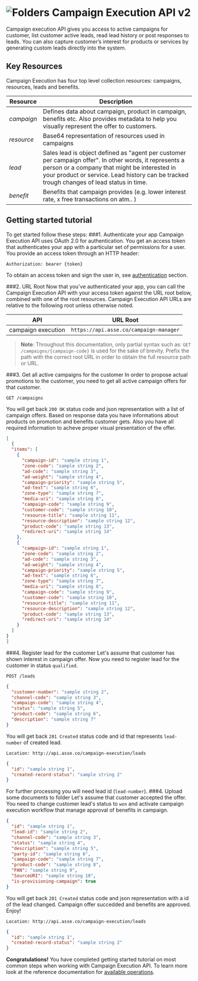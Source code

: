![Folders](http://cdn.flaticon.com/png/64/98/98193.png)
Campaign Execution API v2
=========================
Campaign execution API gives you access to active campaigns for customer, list customer active leads, read lead
history or post responses to leads. You can also capture customer’s interest for products or services by generating
custom leads directly into the system.
   
Key Resources
-------------
Campaign Execution has four top level collection resources: campaigns, resources, leads and benefits.

Resource | Description
----------- |-----------
*campaign*  | Defines data about campaign, product in campaign, benefits etc. Also provides metadata to help you visually represent the offer to customers.
*resource*      | Base64 representation of resources used in campaigns
*lead*    | Sales lead is object defined as "agent per customer per campaign offer". In other words, it represents a person or a company that might be interested in your product or service. Lead history can be tracked trough changes of lead status in time.
*benefit* | Benefits that campaign provides (e.g. lower interest rate, x free transactions on atm.. )

Getting started tutorial
---------------
To get started follow these steps:
###1. Authenticate your app
Campaign Execution API uses OAuth 2.0 for authentication. You get an access token that authenticates your app with a particular set of permissions for a user. You provide an access token through an HTTP header:
```
Authorization: bearer {token}
```
To obtain an access token and sign the user in, see [authentication]() section.

###2. URL Root
Now that you've authenticated your app, you can call the Campaign Execution API with your access token against the URL root below, combined with one of the root resources.  Campaign Execution API URLs are relative to the following root unless otherwise noted.

API | URL Root
--------|---------
campaign execution | `https://api.asse.co/campaign-manager`

> **Note**: Throughout this documentation, only partial syntax such as: 
`GET /campaigns/{campaign-code}` is used for the sake of brevity. 
Prefix the path with the correct root URL in order to obtain the full resource path or URL.

###3. Get all active campaigns for the customer
In order to propose actual promotions to the customer, you need to get all active campaign offers for that customer. 
```
GET /campaigns
```
You will get back `200 OK` status code and json representation with a list of campaign offers. Based on response data you have informations about products on promotion and benefits customer gets.
Also you have all required information to acheve proper visual presentation of the offer.
```json
[
  {
  "items": [
    {
      "campaign-id": "sample string 1",
      "zone-code": "sample string 2",
      "ad-code": "sample string 3",
      "ad-weight": "sample string 4",
      "campaign-priority": "sample string 5",
      "ad-text": "sample string 6",
      "zone-type": "sample string 7",
      "media-uri": "sample string 8",
      "campaign-code": "sample string 9",
      "customer-code": "sample string 10",
      "resource-title": "sample string 11",
      "resource-description": "sample string 12",
      "product-code": "sample string 13",
      "redirect-uri": "sample string 14"
    },
    {
      "campaign-id": "sample string 1",
      "zone-code": "sample string 2",
      "ad-code": "sample string 3",
      "ad-weight": "sample string 4",
      "campaign-priority": "sample string 5",
      "ad-text": "sample string 6",
      "zone-type": "sample string 7",
      "media-uri": "sample string 8",
      "campaign-code": "sample string 9",
      "customer-code": "sample string 10",
      "resource-title": "sample string 11",
      "resource-description": "sample string 12",
      "product-code": "sample string 13",
      "redirect-uri": "sample string 14"
    }
  ]
}
]
```


###4. Register lead for the customer 
Let's assume that customer has shown interest in campaign offer. Now you need to register lead for the customer in status `qualified`.

```
POST /leads
```

```json
{
  "customer-number": "sample string 2",
  "channel-code": "sample string 3",
  "campaign-code": "sample string 4",
  "status": "sample string 5",
  "product-code": "sample string 6",
  "description": "sample string 7"
}
```
You will get back `201 Created` status code and id that represents `lead-number` of created lead. 
```
Location: http://api.asse.co/campaign-execution/leads
```

```json
{
  "id": "sample string 1",
  "created-record-status": "sample string 2"
}
```
For further processing  you will need lead id (`lead-number`).
###4. Upload some documents to folder
Let's assume that customer accepted the offer. You need to change customer lead's status to `won` and activate campaign execution workflow that manage approval of benefits in campaign. 


```json
{
  "id": "sample string 1",
  "lead-id": "sample string 2",
  "channel-code": "sample string 3",
  "status": "sample string 4",
  "description": "sample string 5",
  "party-id": "sample string 6",
  "campaign-code": "sample string 7",
  "product-code": "sample string 8",
  "PAN": "sample string 9",
  "SourceURI": "sample string 10",
  "is-provisioning-campaign": true
}
```

You will get back `201 Created` status code and json representation with a id of the lead changed. Campaign offer succedded and benefits are approved. Enjoy!

```
Location: http://api.asse.co/campaign-execution/leads
```
```json
{
  "id": "sample string 1",
  "created-record-status": "sample string 2"
}
```


**Congratulations!** You have completed getting started tutorial on most common steps when working with Campaign Execution API. To learn more look at the reference documentation for [available operations](swagger-ui).
